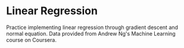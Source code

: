 # Linear Regression

Practice implementing linear regression through gradient descent and normal equation. Data provided from Andrew Ng's Machine Learning course on Coursera.

